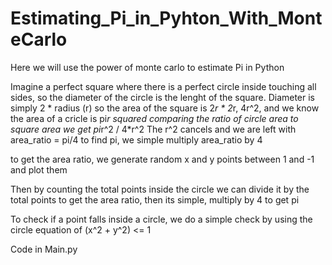 # Estimating_Pi_in_Pyhton_With_MonteCarlo
Here we will use the power of monte carlo to estimate Pi in Python


Imagine a perfect square where there is a perfect circle inside touching all sides, so the diameter of the circle is the lenght of the square.
Diameter is simply 2 * radius (r) so the area of the square is 2*r * 2*r, 4r^2, and we know the area of a cricle is pi*r squared
comparing the ratio of circle area to square area we get pi*r^2 / 4*r^2
The r^2 cancels and we are left with area_ratio = pi/4
to find pi, we simple multiply area_ratio by 4

to get the area ratio, we generate random x and y points between 1 and -1 and plot them

Then by counting the total points inside the circle we can divide it by the total points to get the area ratio, then its simple, multiply by 4 to get pi

To check if a point falls inside a circle, we do a simple check by using the circle equation of (x^2 + y^2) <= 1

Code in Main.py
